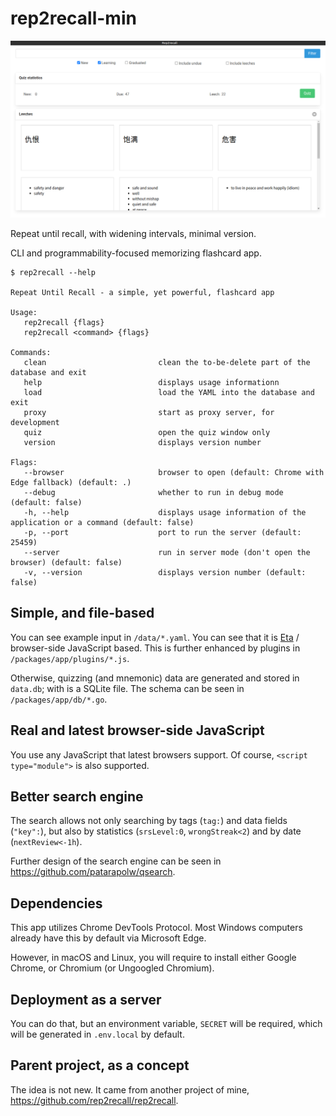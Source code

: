 # rep2recall-min

![](/docs/2021-06-13_14-23.png)

Repeat until recall, with widening intervals, minimal version.

CLI and programmability-focused memorizing flashcard app.

```
$ rep2recall --help

Repeat Until Recall - a simple, yet powerful, flashcard app

Usage:
   rep2recall {flags}
   rep2recall <command> {flags}

Commands: 
   clean                         clean the to-be-delete part of the database and exit
   help                          displays usage informationn
   load                          load the YAML into the database and exit
   proxy                         start as proxy server, for development
   quiz                          open the quiz window only
   version                       displays version number

Flags: 
   --browser                     browser to open (default: Chrome with Edge fallback) (default: .)
   --debug                       whether to run in debug mode (default: false)
   -h, --help                    displays usage information of the application or a command (default: false)
   -p, --port                    port to run the server (default: 25459)
   --server                      run in server mode (don't open the browser) (default: false)
   -v, --version                 displays version number (default: false)
```

## Simple, and file-based

You can see example input in `/data/*.yaml`. You can see that it is [Eta](https://eta.js.org/) / browser-side JavaScript based. This is further enhanced by plugins in `/packages/app/plugins/*.js`.

Otherwise, quizzing (and mnemonic) data are generated and stored in `data.db`; with is a SQLite file. The schema can be seen in `/packages/app/db/*.go`.

## Real and latest browser-side JavaScript

You use any JavaScript that latest browsers support. Of course, `<script type="module">` is also supported.

## Better search engine

The search allows not only searching by tags (`tag:`) and data fields (`"key":`), but also by statistics (`srsLevel:0`, `wrongStreak<2`) and by date (`nextReview<-1h`).

Further design of the search engine can be seen in <https://github.com/patarapolw/qsearch>.

## Dependencies

This app utilizes Chrome DevTools Protocol. Most Windows computers already have this by default via Microsoft Edge.

However, in macOS and Linux, you will require to install either Google Chrome, or Chromium (or Ungoogled Chromium).

## Deployment as a server

You can do that, but an environment variable, `SECRET` will be required, which will be generated in `.env.local` by default.

## Parent project, as a concept

The idea is not new. It came from another project of mine, <https://github.com/rep2recall/rep2recall>.
